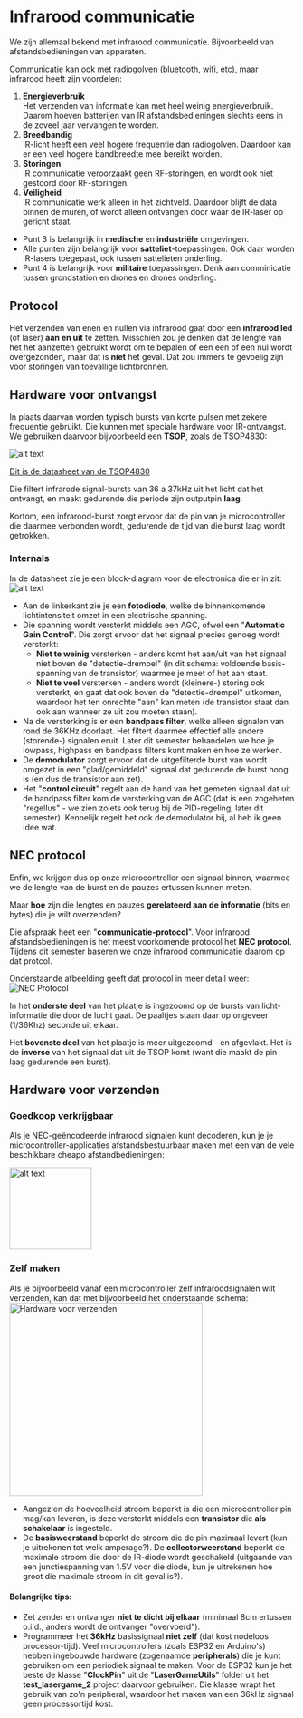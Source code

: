 # Infrarood communicatie

We zijn allemaal bekend met infrarood communicatie. Bijvoorbeeld van afstandsbedieningen van apparaten.

Communicatie kan ook met radiogolven (bluetooth, wifi, etc), maar infrarood heeft zijn voordelen:

1. **Energieverbruik**<br>
   Het verzenden van informatie kan met heel weinig energieverbruik. Daarom hoeven batterijen van IR afstandsbedieningen slechts eens in de zoveel jaar vervangen te worden.
2. **Breedbandig**<br>
   IR-licht heeft een veel hogere frequentie dan radiogolven. Daardoor kan er een veel hogere bandbreedte mee bereikt worden.
3. **Storingen**<br>
   IR communicatie veroorzaakt geen RF-storingen, en wordt ook niet gestoord door RF-storingen.
4. **Veiligheid**<br>
   IR communicatie werk alleen in het zichtveld. Daardoor blijft de data binnen de muren, of wordt alleen ontvangen door waar de IR-laser op gericht staat.
- Punt 3 is belangrijk in **medische** en **industriële** omgevingen.
- Alle punten zijn belangrijk voor **satteliet**-toepassingen. Ook daar worden IR-lasers toegepast, ook tussen sattelieten onderling.
- Punt 4 is belangrijk voor **militaire** toepassingen. Denk aan comminicatie tussen grondstation en drones en drones onderling.

## Protocol

Het verzenden van enen en nullen via infrarood gaat door een **infrarood led** (of laser) **aan en uit** te zetten. Misschien zou je denken dat de lengte van het het aanzetten gebruikt wordt om te bepalen of een een of een nul wordt overgezonden, maar dat is **niet** het geval. Dat zou immers te gevoelig zijn voor storingen van toevallige lichtbronnen.

## Hardware voor ontvangst

In plaats daarvan worden typisch bursts van korte pulsen met zekere frequentie gebruikt. Die kunnen met speciale hardware voor IR-ontvangst. We gebruiken daarvoor bijvoorbeeld een **TSOP**, zoals de TSOP4830:

![alt text](image.png)

[Dit is de datasheet van de TSOP4830](TSOP4830_datasheet.pdf)

Die filtert infrarode signal-bursts van 36 a 37kHz uit het licht dat het ontvangt, en maakt gedurende die periode zijn outputpin **laag**.

Kortom, een infrarood-burst zorgt ervoor dat de pin van je microcontroller die daarmee verbonden wordt, gedurende de tijd van die burst laag wordt getrokken.

### Internals

In de datasheet zie je een block-diagram voor de electronica die er in zit:
![alt text](image-1.png)

- Aan de linkerkant zie je een **fotodiode**, welke de binnenkomende lichtintensiteit omzet in een electrische spanning. 
- Die spanning wordt versterkt middels een AGC, ofwel een "**Automatic Gain Control**". Die zorgt ervoor dat het signaal precies genoeg wordt versterkt:
  - **Niet te weinig** versterken - anders komt het aan/uit van het signaal niet boven de "detectie-drempel" (in dit schema: voldoende basis-spanning van de transistor) waarmee je meet of het aan staat.
  - **Niet te veel** versterken - anders wordt (kleinere-) storing ook versterkt, en gaat dat ook boven de "detectie-drempel" uitkomen, waardoor het ten onrechte "aan" kan meten (de transistor staat dan ook aan wanneer ze uit zou moeten staan). 
- Na de versterking is er een **bandpass filter**, welke alleen signalen van rond de 36KHz doorlaat. Het filtert daarmee effectief alle andere (storende-) signalen eruit. Later dit semester behandelen we hoe je lowpass, highpass en bandpass filters kunt maken en hoe ze werken.
- De **demodulator** zorgt ervoor dat de uitgefilterde burst van wordt omgezet in een "glad/gemiddeld" signaal dat gedurende de burst hoog is (en dus de transistor aan zet).
- Het "**control circuit**" regelt aan de hand van het gemeten signaal dat uit de bandpass filter kom de versterking van de AGC (dat is een zogeheten "regellus" - we zien zoiets ook terug bij de PID-regeling, later dit semester). Kennelijk regelt het ook de demodulator bij, al heb ik geen idee wat.

## NEC protocol

Enfin, we krijgen dus op onze microcontroller een signaal binnen, waarmee we de lengte van de burst en de pauzes ertussen kunnen meten.

Maar **hoe** zijn die lengtes en pauzes **gerelateerd aan de informatie** (bits en bytes) die je wilt overzenden?

Die afspraak heet een "**communicatie-protocol**". Voor infrarood afstandsbedieningen is het meest voorkomende protocol het **NEC protocol**. Tijdens dit semester baseren we onze infrarood communicatie daarom op dat protcol.

Onderstaande afbeelding geeft dat protocol in meer detail weer:
![NEC Protocol](./NEC%20Protocol%20with%20flexibelized%20amount%20of%20bytes-NEC.svg)

In het **onderste deel** van het plaatje is ingezoomd op de bursts van licht-informatie die door de lucht gaat. De paaltjes staan daar op ongeveer (1/36Khz) seconde uit elkaar. 

Het **bovenste deel** van het plaatje is meer uitgezoomd - en afgevlakt. Het is de **inverse** van het signaal dat uit de TSOP komt (want die maakt de pin laag gedurende een burst).

## Hardware voor verzenden

### Goedkoop verkrijgbaar

Als je NEC-geëncodeerde infrarood signalen kunt decoderen, kun je je microcontroller-applicaties afstandsbestuurbaar maken met een van de vele beschikbare cheapo afstandbedieningen:

<img src="image-2.png" title="" alt="alt text" width="145">

### Zelf maken

Als je bijvoorbeeld vanaf een microcontroller zelf infraroodsignalen wilt verzenden, kan dat met bijvoorbeeld het onderstaande schema:
<img src="IRSendHardware.png" title="" alt="Hardware voor verzenden" width="341">

- Aangezien de hoeveelheid stroom beperkt is die een microcontroller pin mag/kan leveren, is deze versterkt middels een **transistor** die **als schakelaar** is ingesteld. 
- De **basisweerstand** beperkt de stroom die de pin maximaal levert (kun je uitrekenen tot welk amperage?). 
  De **collectorweerstand** beperkt de maximale stroom die door de IR-diode wordt geschakeld (uitgaande van een junctiespanning van 1.5V voor die diode, kun je uitrekenen hoe groot die maximale stroom in dit geval is?).

#### Belangrijke tips:

- Zet zender en ontvanger **niet te dicht bij elkaar** (minimaal 8cm ertussen o.i.d., anders wordt de ontvanger "overvoerd").
- Programmeer het **36kHz** basissignaal **niet zelf** (dat kost nodeloos processor-tijd). Veel microcontrollers (zoals ESP32 en Arduino's) hebben ingebouwde hardware (zogenaamde **peripherals**) die je kunt gebruiken om een periodiek signaal te maken. Voor de ESP32 kun je het beste de klasse "**ClockPin**" uit de "**LaserGameUtils**" folder uit het **test_lasergame_2** project daarvoor gebruiken. Die klasse wrapt het gebruik van zo'n peripheral, waardoor het maken van een 36kHz signaal geen processortijd kost.